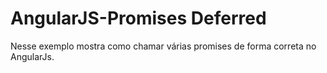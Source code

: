 # AngularJS-Promises Deferred

Nesse exemplo mostra como chamar várias promises de forma correta no AngularJs.


